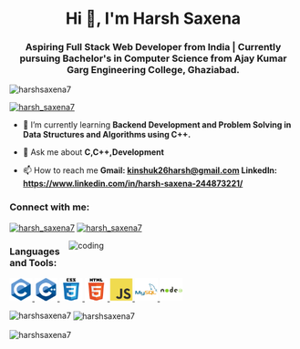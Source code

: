 <h1 align="center">Hi 👋, I'm Harsh Saxena </h1>
<h3 align="center">Aspiring Full Stack Web Developer from India | Currently pursuing Bachelor's in Computer Science from Ajay Kumar Garg Engineering College, Ghaziabad.</h3>

<p align="left"> <img src="https://komarev.com/ghpvc/?username=harshsaxena7&label=Profile%20views&color=0e75b6&style=flat" alt="harshsaxena7" /> </p>


<p align="left"> <a href="https://twitter.com/harsh_saxena7" target="blank"><img src="https://img.shields.io/twitter/follow/harsh_saxena7?logo=twitter&style=for-the-badge" alt="harsh_saxena7" /></a> </p>

- 🌱 I’m currently learning **Backend Development and Problem Solving in Data Structures and Algorithms using C++.**

- 💬 Ask me about **C,C++,Development**

- 📫 How to reach me **Gmail: kinshuk26harsh@gmail.com LinkedIn: https://www.linkedin.com/in/harsh-saxena-244873221/**

<h3 align="left">Connect with me:</h3>
<p align="left">
<a href="https://twitter.com/harsh_saxena7" target="blank"><img align="center" src="https://raw.githubusercontent.com/rahuldkjain/github-profile-readme-generator/master/src/images/icons/Social/twitter.svg" alt="harsh_saxena7" height="30" width="40" /></a>
<a href="https://linkedin.com/in/harsh_saxena7" target="blank"><img align="center" src="https://raw.githubusercontent.com/rahuldkjain/github-profile-readme-generator/master/src/images/icons/Social/linked-in-alt.svg" alt="harsh_saxena7" height="30" width="40" /></a>
</p>
<img align ="right" alt="coding" width ="400" src="https://i.pinimg.com/originals/f1/e7/34/f1e734f9cade86fe737a9aa404ad5677.gif">

<h3 align="left">Languages and Tools:</h3>
<p align="left"> <a href="https://www.cprogramming.com/" target="_blank" rel="noreferrer"> <img src="https://raw.githubusercontent.com/devicons/devicon/master/icons/c/c-original.svg" alt="c" width="40" height="40"/> </a> <a href="https://www.w3schools.com/cpp/" target="_blank" rel="noreferrer"> <img src="https://raw.githubusercontent.com/devicons/devicon/master/icons/cplusplus/cplusplus-original.svg" alt="cplusplus" width="40" height="40"/> </a> <a href="https://www.w3schools.com/css/" target="_blank" rel="noreferrer"> <img src="https://raw.githubusercontent.com/devicons/devicon/master/icons/css3/css3-original-wordmark.svg" alt="css3" width="40" height="40"/> </a> <a href="https://www.w3.org/html/" target="_blank" rel="noreferrer"> <img src="https://raw.githubusercontent.com/devicons/devicon/master/icons/html5/html5-original-wordmark.svg" alt="html5" width="40" height="40"/> </a> <a href="https://developer.mozilla.org/en-US/docs/Web/JavaScript" target="_blank" rel="noreferrer"> <img src="https://raw.githubusercontent.com/devicons/devicon/master/icons/javascript/javascript-original.svg" alt="javascript" width="40" height="40"/> </a> <a href="https://www.mysql.com/" target="_blank" rel="noreferrer"> <img src="https://raw.githubusercontent.com/devicons/devicon/master/icons/mysql/mysql-original-wordmark.svg" alt="mysql" width="40" height="40"/> </a> <a href="https://nodejs.org" target="_blank" rel="noreferrer"> <img src="https://raw.githubusercontent.com/devicons/devicon/master/icons/nodejs/nodejs-original-wordmark.svg" alt="nodejs" width="40" height="40"/> </a> </p>

<p><img align="left" src="https://github-readme-stats.vercel.app/api/top-langs?username=harshsaxena7&show_icons=true&locale=en&layout=compact" alt="harshsaxena7" /></p>

<p>&nbsp;<img align="center" src="https://github-readme-stats.vercel.app/api?username=harshsaxena7&show_icons=true&locale=en" alt="harshsaxena7" /></p>

<p><img align="center" src="https://github-readme-streak-stats.herokuapp.com/?user=harshsaxena7&" alt="harshsaxena7" /></p>
